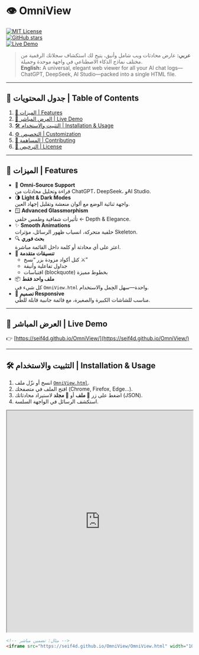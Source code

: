 # 👁️ OmniView

[![MIT License](https://img.shields.io/badge/License-MIT-blue.svg)](LICENSE)  
[![GitHub stars](https://img.shields.io/github/stars/seif4d/OmniView.svg?style=social&label=Star)](https://github.com/seif4d/OmniView/stargazers)  
[![Live Demo](https://img.shields.io/badge/Live%20Demo-Click%20Here-green.svg)](https://seif4d.github.io/OmniView/)  

> **عربي:** عارض محادثات ويب شامل وأنيق، يتيح لك استكشاف سجلاتك الرقمية من مختلف نماذج الذكاء الاصطناعي في واجهة موحدة وجميلة.  
> **English:** A universal, elegant web viewer for all your AI chat logs—ChatGPT, DeepSeek, AI Studio—packed into a single HTML file.

---

## 📌 جدول المحتويات | Table of Contents

1. [🎯 الميزات | Features](#-الميزات--features)  
2. [🚀 العرض المباشر | Live Demo](#-العرض-المباشر--live-demo)  
3. [🛠️ التثبيت والاستخدام | Installation & Usage](#️-التثبيت-والاستخدام--installation--usage)  
4. [⚙️ التخصيص | Customization](#️-التخصيص--customization)  
5. [🤝 المساهمة | Contributing](#-المساهمة--contributing)  
6. [📜 الترخيص | License](#-الترخيص--license)  

---

## 🎯 الميزات | Features

- 🚀 **Omni-Source Support**  
  قراءة وتحليل محادثات من ChatGPT، DeepSeek، وAI Studio.  
- 🌗 **Light & Dark Modes**  
  واجهة ثنائية الوضع مع ألوان منعشة وتقليل إجهاد العين.  
- 🪟 **Advanced Glassmorphism**  
  تأثيرات شفافية وطمس خلفي ← Depth & Elegance.  
- ✨ **Smooth Animations**  
  خلفية متحركة، انسياب ظهور الرسائل، مؤثرات Skeleton.  
- 🔍 **بحث فوري**  
  اعثر على أي محادثة أو كلمة داخل القائمة مباشرة.  
- 📑 **تنسيقات متقدمة**  
  - كتل أكواد مزودة بزر “نسخ ⚔️”  
  - جداول تفاعلية وأنيقة  
  - اقتباسات (blockquote) بخطوط مميزة  
- 📦 **ملف واحد فقط**  
  كل شيء في `OmniView.html` واحدة—سهل الحِمل والاستخدام.  
- 📱 **تصميم Responsive**  
  مناسب للشاشات الكبيرة والصغيرة، مع قائمة جانبية قابلة للطّي.

---

## 🚀 العرض المباشر | Live Demo

👉 [https://seif4d.github.io/OmniView/](https://seif4d.github.io/OmniView/)  

---

## 🛠️ التثبيت والاستخدام | Installation & Usage

1. انسخ أو نزّل ملف [`OmniView.html`](OmniView.html).  
2. افتح الملف في متصفحك (Chrome, Firefox, Edge…).  
3. اضغط على زر **📁 ملف** أو **📂 مجلد** لاستيراد محادثاتك (JSON).  
4. استكشف الرسائل في الواجهة السلسة.
<iframe src="https://seif4d.github.io/OmniView/OmniView.html" width="100%" height="600"></iframe>

```html
<!-- مثال: تضمين مباشر -->
<iframe src="https://seif4d.github.io/OmniView/OmniView.html" width="100%" height="600"></iframe>
